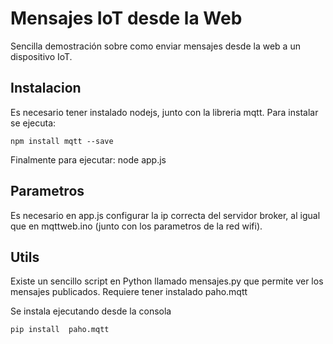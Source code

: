 # Mensajes IoT desde la Web

Sencilla demostración sobre como enviar mensajes desde la web a un dispositivo IoT.

## Instalacion

Es necesario tener instalado nodejs, junto con la libreria mqtt. Para instalar se ejecuta:
```
npm install mqtt --save
```

Finalmente para ejecutar: node app.js

## Parametros

Es necesario en app.js configurar la ip correcta del servidor broker, al igual que en mqttweb.ino (junto con los parametros de la red wifi).

## Utils

Existe un sencillo script en Python llamado mensajes.py que permite ver los mensajes publicados. Requiere tener instalado paho.mqtt

Se instala ejecutando desde la consola

```
pip install  paho.mqtt
```